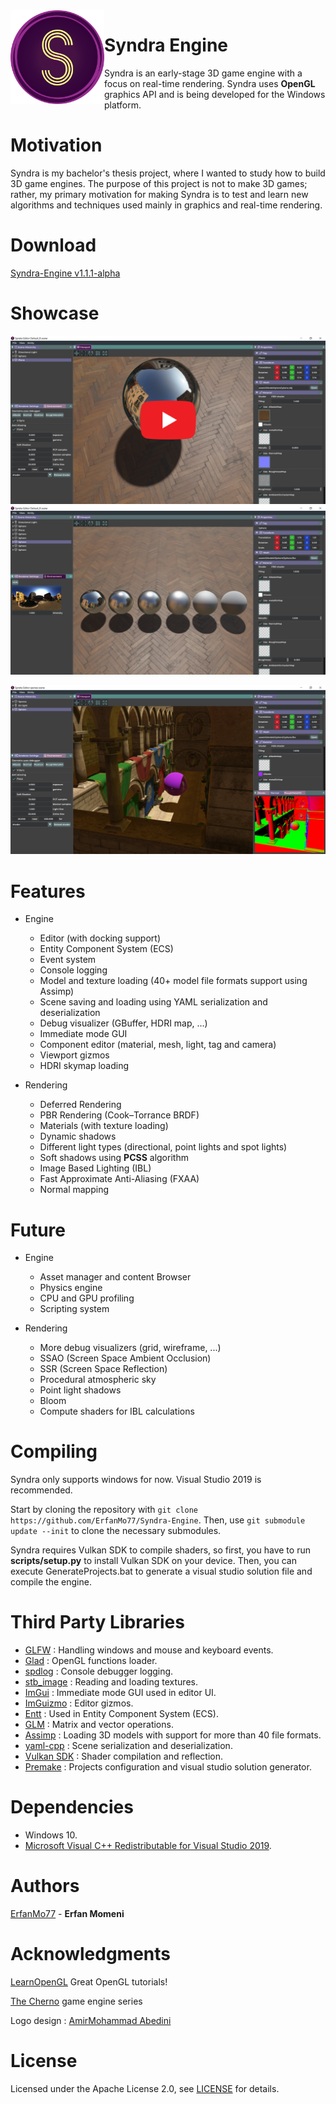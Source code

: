 <img align="left" width="150" src="https://github.com/ErfanMo77/Syndra/blob/master/Syndra-Editor/assets/Logo/GITLOGO.png"/>

# Syndra Engine
Syndra is an early-stage 3D game engine with a focus on real-time rendering. Syndra uses **OpenGL** graphics API and is being developed for the Windows platform.

# Motivation
Syndra is my bachelor's thesis project, where I wanted to study how to build 3D game engines. The purpose of this project is not to make 3D games; rather, my primary motivation for making Syndra is to test and learn new algorithms and techniques used mainly in graphics and real-time rendering.

# Download
[Syndra-Engine v1.1.1-alpha](https://github.com/ErfanMo77/Syndra/releases/download/v1.1.1-alpha/Syndra-v1.1.1-alpha.rar)

# Showcase

[![](https://raw.githubusercontent.com/ErfanMo77/Syndra/master/Showcase/video_img_show.png)](https://www.youtube.com/watch?v=PlPZ7A7ZCdA)
[![](https://raw.githubusercontent.com/ErfanMo77/Syndra/develop/Showcase/Screenshot1_show.png)](https://raw.githubusercontent.com/ErfanMo77/Syndra/develop/Showcase/Screenshot1.png)

[![](https://raw.githubusercontent.com/ErfanMo77/Syndra/develop/Showcase/Screenshot3_show.png)](https://raw.githubusercontent.com/ErfanMo77/Syndra/develop/Showcase/Screenshot3.png)


# Features
* Engine
  * Editor (with docking support)
  * Entity Component System (ECS)
  * Event system
  * Console logging
  * Model and texture loading (40+ model file formats support using Assimp)
  * Scene saving and loading using YAML serialization and deserialization
  * Debug visualizer (GBuffer, HDRI map, ...)
  * Immediate mode GUI
  * Component editor (material, mesh, light, tag and camera)
  * Viewport gizmos
  * HDRI skymap loading
  
* Rendering
  * Deferred Rendering
  * PBR Rendering (Cook–Torrance BRDF)
  * Materials (with texture loading)
  * Dynamic shadows
  * Different light types (directional, point lights and spot lights)
  * Soft shadows using **PCSS** algorithm
  * Image Based Lighting (IBL)
  * Fast Approximate Anti-Aliasing (FXAA)
  * Normal mapping

# Future
* Engine
  * Asset manager and content Browser
  * Physics engine
  * CPU and GPU profiling
  * Scripting system


* Rendering
  * More debug visualizers (grid, wireframe, ...)
  * SSAO (Screen Space Ambient Occlusion)
  * SSR (Screen Space Reflection)
  * Procedural atmospheric sky
  * Point light shadows
  * Bloom
  * Compute shaders for IBL calculations
  
# Compiling
Syndra only supports windows for now.
Visual Studio 2019 is recommended.

Start by cloning the repository with `git clone https://github.com/ErfanMo77/Syndra-Engine`.
Then, use `git submodule update --init` to clone the necessary submodules.

Syndra requires Vulkan SDK to compile shaders, so first, you have to run **scripts/setup.py** to install Vulkan SDK on your device.
Then, you can execute GenerateProjects.bat to generate a visual studio solution file and compile the engine.

# Third Party Libraries
- [GLFW](https://www.glfw.org) : Handling windows and mouse and keyboard events.
- [Glad](https://glad.dav1d.de) : OpenGL functions loader.
- [spdlog](https://github.com/gabime/spdlog) : Console debugger logging.
- [stb_image](https://github.com/nothings/stb) : Reading and loading textures.
- [ImGui](https://github.com/ocornut/imgui) : Immediate mode GUI used in editor UI.
- [ImGuizmo](https://github.com/CedricGuillemet/ImGuizmo) : Editor gizmos.
- [Entt](https://github.com/skypjack/entt) : Used in Entity Component System (ECS).
- [GLM](https://github.com/g-truc/glm) : Matrix and vector operations.
- [Assimp](https://github.com/assimp/assimp) : Loading 3D models with support for more than 40 file formats.
- [yaml-cpp](https://github.com/jbeder/yaml-cpp) : Scene serialization and deserialization.
- [Vulkan SDK](https://www.lunarg.com/vulkan-sdk) : Shader compilation and reflection.
- [Premake](https://premake.github.io) : Projects configuration and visual studio solution generator. 

# Dependencies
* Windows 10.
* [Microsoft Visual C++ Redistributable for Visual Studio 2019](https://aka.ms/vs/16/release/VC_redist.x64.exe).

# Authors
[ErfanMo77](https://github.com/ErfanMo77) - **Erfan Momeni** 

# Acknowledgments
[LearnOpenGL](https://learnopengl.com/) Great OpenGL tutorials!

[The Cherno](https://www.youtube.com/channel/UCQ-W1KE9EYfdxhL6S4twUNw) game engine series

Logo design : [AmirMohammad Abedini](https://gitlab.com/musashi1997)

# License
Licensed under the Apache License 2.0, see [LICENSE](https://github.com/ErfanMo77/Syndra/blob/master/LICENSE) for details.

